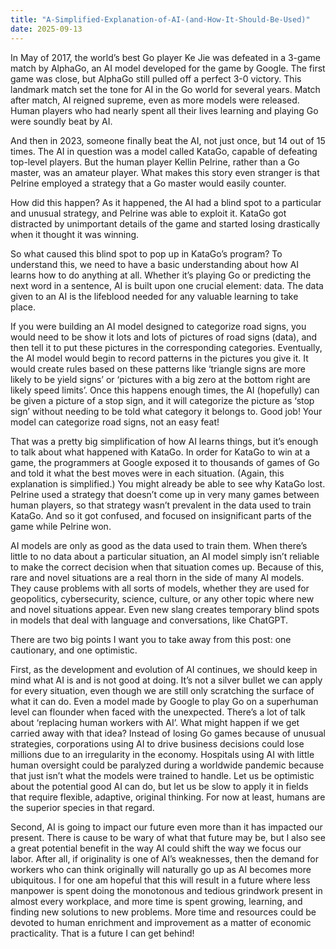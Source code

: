 ```yaml
---
title: "A-Simplified-Explanation-of-AI-(and-How-It-Should-Be-Used)"
date: 2025-09-13
---
```


In May of 2017, the world’s best Go player Ke Jie was defeated in a 3-game match by AlphaGo, an AI model developed for the game by Google. The first game was close, but AlphaGo still pulled off a perfect 3-0 victory. This landmark match set the tone for AI in the Go world for several years. Match after match, AI reigned supreme, even as more models were released. Human players who had nearly spent all their lives learning and playing Go were soundly beat by AI.

And then in 2023, someone finally beat the AI, not just once, but 14 out of 15 times. The AI in question was a model called KataGo, capable of defeating top-level players. But the human player Kellin Pelrine, rather than a Go master, was an amateur player. What makes this story even stranger is that Pelrine employed a strategy that a Go master would easily counter.

How did this happen? As it happened, the AI had a blind spot to a particular and unusual strategy, and Pelrine was able to exploit it. KataGo got distracted by unimportant details of the game and started losing drastically when it thought it was winning.

So what caused this blind spot to pop up in KataGo’s program? To understand this, we need to have a basic understanding about how AI learns how to do anything at all. Whether it’s playing Go or predicting the next word in a sentence, AI is built upon one crucial element: data. The data given to an AI is the lifeblood needed for any valuable learning to take place.

If you were building an AI model designed to categorize road signs, you would need to be show it lots and lots of pictures of road signs (data), and then tell it to put these pictures in the corresponding categories. Eventually, the AI model would begin to record patterns in the pictures you give it. It would create rules based on these patterns like ‘triangle signs are more likely to be yield signs’ or ‘pictures with a big zero at the bottom right are likely speed limits’. Once this happens enough times, the AI (hopefully) can be given a picture of a stop sign, and it will categorize the picture as ‘stop sign’ without needing to be told what category it belongs to. Good job! Your model can categorize road signs, not an easy feat!

That was a pretty big simplification of how AI learns things, but it’s enough to talk about what happened with KataGo. In order for KataGo to win at a game, the programmers at Google exposed it to thousands of games of Go and told it what the best moves were in each situation. (Again, this explanation is simplified.) You might already be able to see why KataGo lost. Pelrine used a strategy that doesn’t come up in very many games between human players, so that strategy wasn’t prevalent in the data used to train KataGo. And so it got confused, and focused on insignificant parts of the game while Pelrine won.

AI models are only as good as the data used to train them. When there’s little to no data about a particular situation, an AI model simply isn’t reliable to make the correct decision when that situation comes up. Because of this, rare and novel situations are a real thorn in the side of many AI models. They cause problems with all sorts of models, whether they are used for geopolitics, cybersecurity, science, culture, or any other topic where new and novel situations appear. Even new slang creates temporary blind spots in models that deal with language and conversations, like ChatGPT.

There are two big points I want you to take away from this post: one cautionary, and one optimistic.

First, as the development and evolution of AI continues, we should keep in mind what AI is and is not good at doing. It’s not a silver bullet we can apply for every situation, even though we are still only scratching the surface of what it can do. Even a model made by Google to play Go on a superhuman level can flounder when faced with the unexpected. There’s a lot of talk about ‘replacing human workers with AI’. What might happen if we get carried away with that idea? Instead of losing Go games because of unusual strategies, corporations using AI to drive business decisions could lose millions due to an irregularity in the economy. Hospitals using AI with little human oversight could be paralyzed during a worldwide pandemic because that just isn’t what the models were trained to handle. Let us be optimistic about the potential good AI can do, but let us be slow to apply it in fields that require flexible, adaptive, original thinking. For now at least, humans are the superior species in that regard.

Second, AI is going to impact our future even more than it has impacted our present. There is cause to be wary of what that future may be, but I also see a great potential benefit in the way AI could shift the way we focus our labor. After all, if originality is one of AI’s weaknesses, then the demand for workers who can think originally will naturally go up as AI becomes more ubiquitous. I for one am hopeful that this will result in a future where less manpower is spent doing the monotonous and tedious grindwork present in almost every workplace, and more time is spent growing, learning, and finding new solutions to new problems. More time and resources could be devoted to human enrichment and improvement as a matter of economic practicality. That is a future I can get behind!

